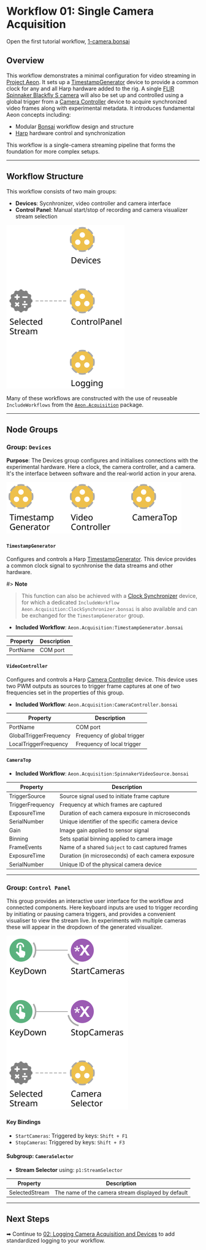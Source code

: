 # Workflow 01: Single Camera Acquisition

Open the first tutorial workflow, [1-camera.bonsai](../workflows/1-camera.bonsai) 

## Overview

This workflow demonstrates a minimal configuration for video streaming in [Project Aeon](https://github.com/SainsburyWellcomeCentre/aeon_docs). It sets up a [TimestampGenerator](https://github.com/harp-tech/device.timestampgeneratorgen3) device to provide a common clock for any and all Harp hardware added to the rig. A single [FLIR Spinnaker Blackfly S camera](https://www.flir.com/products/blackfly-s-usb3/?model=BFS-U3-16S2M-CS) will also be set up and controlled using a global trigger from a [Camera Controller](https://github.com/harp-tech/device.cameracontroller) device to acquire synchronized video frames along with experimental metadata. It introduces fundamental Aeon concepts including:

- Modular [Bonsai](https://bonsai-rx.org/) workflow design and structure
- [Harp](https://harp-tech.org/) hardware control and synchronization

This workflow is a single-camera streaming pipeline that forms the foundation for more complex setups.

---

## Workflow Structure

This workflow consists of two main groups:

- **Devices**: Sycnhronizer, video controller and camera interface
- **Control Panel**: Manual start/stop of recording and camera visualizer stream selection

![1-camera](../../docs/workflowImages/1.1-camera.svg)

Many of these workflows are constructed with the use of reuseable `IncludeWorkflows` from the [`Aeon.Acquisition`](https://github.com/SainsburyWellcomeCentre/aeon_acquisition) package. 

---

## Node Groups

### Group: `Devices`

**Purpose**: The Devices group configures and initialises connections with the experimental hardware. Here a  clock, the camera controller, and a camera. It's the interface between software and the real-world action in your arena.

![1-camera-devices](../../docs/workflowImages/1.2-camera-devices.svg)

#### `TimestampGenerator`

Configures and controls a Harp [TimestampGenerator](https://github.com/harp-tech/device.timestampgeneratorgen3). This device provides a common clock signal to sycnhronise the data streams and other hardware. 

#> **Note**
> This function can also be achieved with a [Clock Synchronizer](https://github.com/harp-tech/device.clocksynchronizer) device, for which a dedicated `IncludeWorkflow` `Aeon.Acquisition:ClockSynchronizer.bonsai` is also available and can be exchanged for the `TimestampGenerator` group. 

- **Included Workflow**: `Aeon.Acquisition:TimestampGenerator.bonsai`

| Property    | Description |
|-------------|-------------|
| PortName    | COM port    |

#### `VideoController`

Configures and controls a Harp [Camera Controller](https://github.com/harp-tech/device.cameracontroller) device. This device uses two PWM outputs as sources to trigger frame captures at one of two frequencies set in the properties of this group.

- **Included Workflow**: `Aeon.Acquisition:CameraController.bonsai`

| Property               | Description                 |
|------------------------|-----------------------------|
| PortName               | COM port                    |
| GlobalTriggerFrequency | Frequency of global trigger |
| LocalTriggerFrequency  | Frequency of local trigger  |

#### `CameraTop`
- **Included Workflow**: `Aeon.Acquisition:SpinnakerVideoSource.bonsai`

| Property           | Description                                           |
|--------------------|-------------------------------------------------------|
| TriggerSource      | Source signal used to initiate frame capture          |
| TriggerFrequency   | Frequency at which frames are captured                |
| ExposureTime       | Duration of each camera exposure in microseconds      |
| SerialNumber       | Unique identifier of the specific camera device       |
| Gain               | Image gain applied to sensor signal                   |
| Binning            | Sets spatial binning applied to camera image          |
| FrameEvents        | Name of a shared `Subject` to cast captured frames    |
| ExposureTime       | Duration (in microseconds) of each camera exposure    |
| SerialNumber       | Unique ID of the physical camera device               |

---

### Group: `Control Panel`
 This group provides an interactive user interface for the workflow and connected components. Here keyboard inputs are used to trigger recording by initiating or pausing camera triggers, and provides a convenient visualiser to view the stream live. In experiments with multiple cameras these will appear in the dropdown of the generated visualizer.

![1-camera-control-panel](../../docs/workflowImages/1.4-control-panel.svg)
#### Key Bindings

- `StartCameras`: Triggered by keys: `Shift + F1`
- `StopCameras`: Triggered by keys: `Shift + F3`

#### Subgroup: `CameraSelector`


- **Stream Selector** using: `p1:StreamSelector`

| Property         | Description                                           |
|------------------|-------------------------------------------------------|
| SelectedStream   | The name of the camera stream displayed by default   |

---

## Next Steps

➡ Continue to [02: Logging Camera Acquisition and Devices](../tutorials/workflow_02_logging.md) to add standardized logging to your workflow.